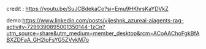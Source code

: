 credit : https://youtu.be/SuJCBdekaCo?si=Emu9HKhrsKaYDVkZ

demo:https://www.linkedin.com/posts/vijeshnk_azureai-aiagents-rag-activity-7299390895001350144-1zCn?utm_source=share&utm_medium=member_desktop&rcm=ACoAAChoFgkBfABXZDFaA_GH2IoFsYG5ZVvkM7o



